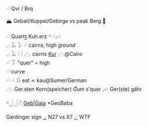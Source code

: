 𓏘 Qvr / Brq  

🏔 Gebail/Kuppel/Gebirge vs peak Berg 🗻  

𓏘 Quarꜩ Kuh.erz 𓎼𓏘𓌽  
𓈎  𓄿  𓅱  𓏘 cairns, high *ground*  
𓈎  𓄿  𓇋  𓇋  𓊎 cairns [Kur](kur) 𓊎@Cairo  
𓏘  𓀠 "quer" = high  
𓏘  curve  
𓏘  𓏘  𓀁 eat ⋍ kau@Sumer/German  
𓊎 Ger.sten Korn(speicher) Ɠum s'quer  𓌽 Ger(ste) gähr  

𓎼[𓃀](𓃀)𓃀𓀭 [Geb|Gaia](Geb|Gaia) *GeoBaba  

Gardinger sign [𓈎](𓈎) N27 vs X7 [𓏘](𓏘) WTF  